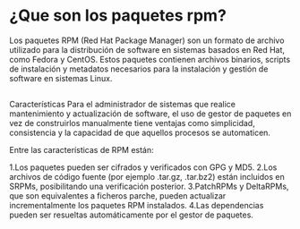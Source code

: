 # ¿Que son los paquetes rpm?
Los paquetes RPM (Red Hat Package Manager) son un formato de archivo utilizado para la distribución de software en sistemas basados en Red Hat, como Fedora y CentOS. Estos paquetes contienen archivos binarios, scripts de instalación y metadatos necesarios para la instalación y gestión de software en sistemas Linux.
##
Características
Para el administrador de sistemas que realice mantenimiento y actualización de software, el uso de gestor de paquetes en vez de construirlos manualmente tiene ventajas como simplicidad, consistencia y la capacidad de que aquellos procesos se automaticen.

Entre las características de RPM están:

1.Los paquetes pueden ser cifrados y verificados con GPG y MD5.
2.Los archivos de código fuente (por ejemplo .tar.gz, .tar.bz2) están incluidos en SRPMs, posibilitando una verificación posterior.
3.PatchRPMs y DeltaRPMs, que son equivalentes a ficheros parche, pueden actualizar incrementalmente los paquetes RPM instalados.
4.Las dependencias pueden ser resueltas automáticamente por el gestor de paquetes.
